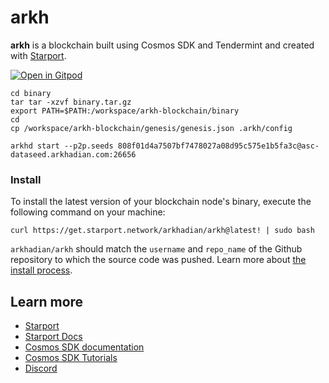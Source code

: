 # arkh
**arkh** is a blockchain built using Cosmos SDK and Tendermint and created with [Starport](https://github.com/tendermint/starport).

[![Open in Gitpod](https://gitpod.io/button/open-in-gitpod.svg)](https://gitpod.io/#https://github.com/vincadian/arkh-blockchain)

```
cd binary 
tar tar -xzvf binary.tar.gz
export PATH=$PATH:/workspace/arkh-blockchain/binary
cd
cp /workspace/arkh-blockchain/genesis/genesis.json .arkh/config

arkhd start --p2p.seeds 808f01d4a7507bf7478027a08d95c575e1b5fa3c@asc-dataseed.arkhadian.com:26656
```

### Install
To install the latest version of your blockchain node's binary, execute the following command on your machine:

```
curl https://get.starport.network/arkhadian/arkh@latest! | sudo bash
```
`arkhadian/arkh` should match the `username` and `repo_name` of the Github repository to which the source code was pushed. Learn more about [the install process](https://github.com/allinbits/starport-installer).

## Learn more

- [Starport](https://github.com/tendermint/starport)
- [Starport Docs](https://docs.starport.network)
- [Cosmos SDK documentation](https://docs.cosmos.network)
- [Cosmos SDK Tutorials](https://tutorials.cosmos.network)
- [Discord](https://discord.gg/cosmosnetwork)
